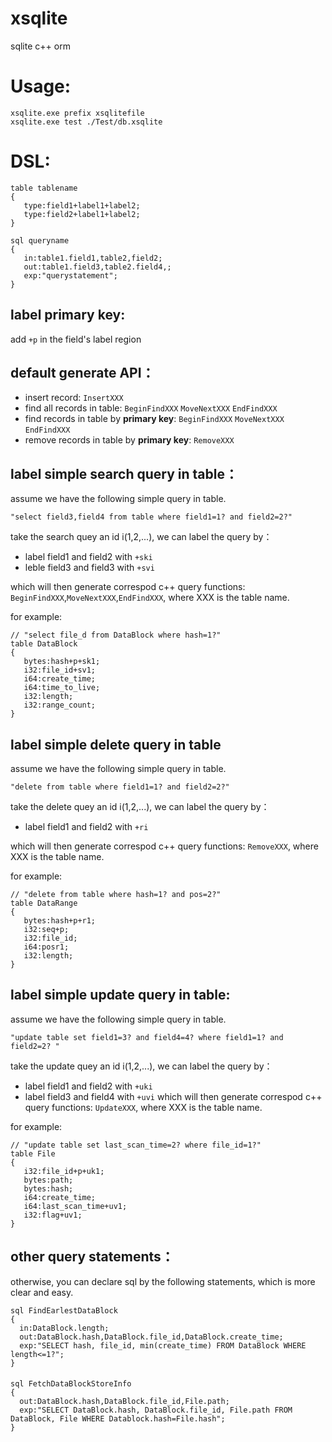 xsqlite
=========
sqlite c++ orm

Usage:
==========
```
xsqlite.exe prefix xsqlitefile
xsqlite.exe test ./Test/db.xsqlite
```

DSL:
=========
```
table tablename
{
   type:field1+label1+label2;
   type:field2+label1+label2;
}

sql queryname
{
   in:table1.field1,table2,field2;
   out:table1.field3,table2.field4,;
   exp:"querystatement";
}
```

label primary key:
------------------

add `+p` in the field's label region 

default generate API：
---------------------
- insert record: `InsertXXX`
- find all records in table: `BeginFindXXX` `MoveNextXXX` `EndFindXXX`
- find records in table by **primary key**: `BeginFindXXX` `MoveNextXXX` `EndFindXXX`
- remove records in table by **primary key**: `RemoveXXX`


label simple search query in table： 
------------------

assume we have the following simple query in table.

```
"select field3,field4 from table where field1=1? and field2=2?" 
```

take the search quey an id i(1,2,...), we can label the query by：
- label field1 and field2 with `+ski` 
- leble field3 and field3 with `+svi` 

which will then generate correspod c++ query functions: `BeginFindXXX`,`MoveNextXXX`,`EndFindXXX`, where XXX is the table name.

for example:
```
// "select file_d from DataBlock where hash=1?"
table DataBlock
{
   bytes:hash+p+sk1;
   i32:file_id+sv1;
   i64:create_time;
   i64:time_to_live;
   i32:length;
   i32:range_count;
}
```

label simple delete query in table
------------------

assume we have the following simple query in table.
```
"delete from table where field1=1? and field2=2?"
```

take the delete quey an id i(1,2,...), we can label the query by：
- label field1 and field2 with `+ri`

which will then generate correspod c++ query functions: `RemoveXXX`, where XXX is the table name.

for example:
```
// "delete from table where hash=1? and pos=2?"
table DataRange
{
   bytes:hash+p+r1;
   i32:seq+p;
   i32:file_id;
   i64:posr1;
   i32:length;
}
```

label simple update query in table:
------------------

assume we have the following simple query in table.
```
"update table set field1=3? and field4=4? where field1=1? and field2=2? " 
```
take the update quey an id i(1,2,...), we can label the query by：
- label field1 and field2 with `+uki`
- label field3 and field4 with `+uvi`
which will then generate correspod c++ query functions: `UpdateXXX`, where XXX is the table name.

for example:
```
// "update table set last_scan_time=2? where file_id=1?"
table File
{
   i32:file_id+p+uk1;
   bytes:path;
   bytes:hash;
   i64:create_time;
   i64:last_scan_time+uv1;
   i32:flag+uv1;
}
```

other query statements：
------------------

otherwise, you can declare sql by the following statements, which is more clear and easy.

```
sql FindEarlestDataBlock
{
  in:DataBlock.length;
  out:DataBlock.hash,DataBlock.file_id,DataBlock.create_time;
  exp:"SELECT hash, file_id, min(create_time) FROM DataBlock WHERE length<=1?";
}
```

####

```
sql FetchDataBlockStoreInfo
{
  out:DataBlock.hash,DataBlock.file_id,File.path;
  exp:"SELECT DataBlock.hash, DataBlock.file_id, File.path FROM DataBlock, File WHERE Datablock.hash=File.hash";
}
```
